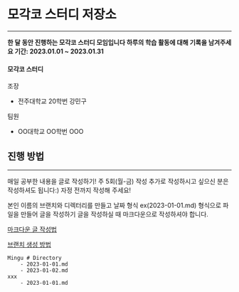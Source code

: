 # 모각코 스터디 저장소
---
**한 달 동안 진행하는 모각코 스터디 모임입니다
하루의 학습 활동에 대해 기록을 남겨주세요
기간: 2023.01.01 ~ 2023.01.31**

#### 모각코 스터디
조장
- 전주대학교 20학번 강민구

팀원
- OO대학교 OO학번 OOO


## 진행 방법
---
매일 공부한 내용을 글로 작성하기!
주 5회(월-금) 작성
추가로 작성하시고 싶으신 분은 작성하셔도 됩니다:)
자정 전까지 작성해 주세요!
    
본인 이름의 브랜치와 디렉터리를 만들고 날짜 형식 ex(2023-01-01.md) 형식으로 파일을 만들어 글을 작성하기
글을 작성하실 때 마크다운으로 작성하셔야 합니다.
    
[마크다운 글 작성법](https://velog.io/@yuuuye/velog-%EB%A7%88%ED%81%AC%EB%8B%A4%EC%9A%B4MarkDown-%EC%9E%91%EC%84%B1%EB%B2%95)
    
[브랜치 생성 방법](https://jangwon.io/github/2018/02/22/(Github)-%EA%B9%83%ED%97%99%EC%9C%BC%EB%A1%9C-%ED%98%91%EC%97%85%ED%95%98%EA%B8%B0-%EB%B8%8C%EB%9F%B0%EC%B9%98-%ED%99%9C%EC%9A%A9%ED%95%98%EA%B8%B0/)
    
```
Mingu # Directory
    - 2023-01-01.md
    - 2023-01-02.md
xxx
    - 2023-01-01.md
```
